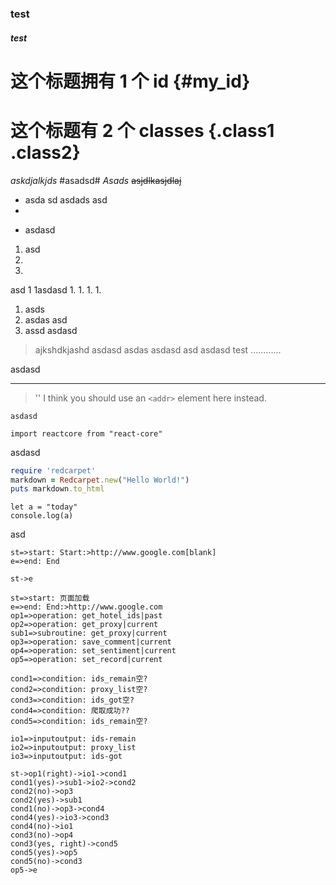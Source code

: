 ### test 
##### test 


# 这个标题拥有 1 个 id {#my_id}

# 这个标题有 2 个 classes {.class1 .class2}


*askdjalkjds*
#asadsd#
_Asads_
~~asjdlkasjdlaj~~

- asda sd
asdads
asd
- 
* asdasd
1. asd
2. 
3. 


asd
1
1asdasd
1.
1.
1. 
1. 
  1. asds
  2. asdas
  asd
  3. assd 
  asdasd
   




> ajkshdkjashd
asdasd
asdas
asdasd
asd
>asdasd
test
............

asdasd

---

> '<addr>'
I think you should use an
`<addr>` element here instead.

`asdasd`

`import reactcore from "react-core"`





asdasd


```ruby
require 'redcarpet'
markdown = Redcarpet.new("Hello World!")
puts markdown.to_html
```

```node
let a = "today"
console.log(a)
```


asd

```flow
st=>start: Start:>http://www.google.com[blank]
e=>end: End

st->e
```

```flow
st=>start: 页面加载
e=>end: End:>http://www.google.com
op1=>operation: get_hotel_ids|past
op2=>operation: get_proxy|current
sub1=>subroutine: get_proxy|current
op3=>operation: save_comment|current
op4=>operation: set_sentiment|current
op5=>operation: set_record|current

cond1=>condition: ids_remain空?
cond2=>condition: proxy_list空?
cond3=>condition: ids_got空?
cond4=>condition: 爬取成功??
cond5=>condition: ids_remain空?

io1=>inputoutput: ids-remain
io2=>inputoutput: proxy_list
io3=>inputoutput: ids-got

st->op1(right)->io1->cond1
cond1(yes)->sub1->io2->cond2
cond2(no)->op3
cond2(yes)->sub1
cond1(no)->op3->cond4
cond4(yes)->io3->cond3
cond4(no)->io1
cond3(no)->op4
cond3(yes, right)->cond5
cond5(yes)->op5
cond5(no)->cond3
op5->e

```
